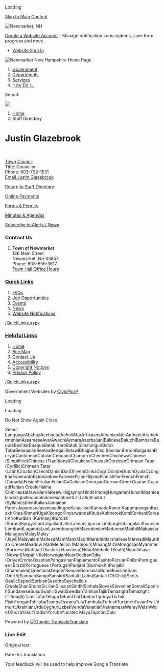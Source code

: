 Loading

[Skip to Main Content](https://www.newmarketnh.gov/directory.aspx?eid=70%2F)

![Newmarket, NH](https://www.newmarketnh.gov/ImageRepository/Document?documentID=27)

[Create a Website Account](https://www.newmarketnh.gov/MyAccount/ProfileCreate) - Manage notification subscriptions, save form progress and more.   

- [Website Sign In](https://www.newmarketnh.gov/MyAccount)

![Newmarket New Hampshire Home Page](https://www.newmarketnh.gov/ImageRepository/Document?documentID=72)

1. [Government](https://www.newmarketnh.gov/27/Government)
2. [Departments](https://www.newmarketnh.gov/31/Departments)
3. [Services](https://www.newmarketnh.gov/101/Services)
4. [How Do I...](https://www.newmarketnh.gov/9/How-Do-I)

Search

![](https://www.newmarketnh.gov/ImageRepository/Document?documentID=70)

1. [Home](https://www.newmarketnh.gov)
2. Staff Directory

# Justin Glazebrook

 

[Town Council](https://www.newmarketnh.gov/Directory.aspx?DID=11)  
Title: Councilor  
Phone: 603-702-1531  
[Email Justin Glazebrook](mailto:jglazebrook@newmarketnh.gov)

[Return to Staff Directory](https://www.newmarketnh.gov/Directory.aspx)

[Online Payments](https://www.newmarketnh.gov/391/Pay-My-Bill)

[Forms &amp; Permits](https://www.newmarketnh.gov/446)

[Minutes &amp; Agendas](https://newmarketnh.portal.civicclerk.com)

[Subscribe to Alerts / News](https://www.newmarketnh.gov/464/Subscribe-to-Alerts-News)

### Contact Us

1. **Town of Newmarket**  
   186 Main Street  
   Newmarket, NH 03857  
   Phone: 603-659-3617  
   [Town Hall Office Hours](https://www.newmarketnh.gov/DocumentCenter/View/1160/Office-Hours)

### [Quick Links](https://www.newmarketnh.gov/QuickLinks.aspx?CID=15)

1. [FAQs](https://www.newmarketnh.gov/FAQ.aspx)
2. [Job Opportunities](https://www.newmarketnh.gov/Jobs.aspx)
3. [Events](https://www.newmarketnh.gov/calendar.aspx?CID=14%2C22)
4. [News](https://www.newmarketnh.gov/CivicAlerts.aspx)
5. [Website Notifications](https://www.newmarketnh.gov/list.aspx)

/QuickLinks.aspx

### [Helpful Links](https://www.newmarketnh.gov/QuickLinks.aspx?CID=16)

1. [Home](https://www.newmarketnh.gov)
2. [Site Map](https://www.newmarketnh.gov/sitemap)
3. [Contact Us](https://www.newmarketnh.gov/directory.aspx)
4. [Accessibility](https://www.newmarketnh.gov/accessibility)
5. [Copyright Notices](https://www.newmarketnh.gov/copyright)
6. [Privacy Policy](https://www.newmarketnh.gov/site/privacy)

/QuickLinks.aspx

Government Websites by [CivicPlus®](https://connect.civicplus.com/referral)

Loading

Loading

Do Not Show Again Close

Select LanguageAbkhazAcehneseAcholiAfarAfrikaansAlbanianAlurAmharicArabicArmenianAssameseAvarAwadhiAymaraAzerbaijaniBalineseBaluchiBambaraBaouléBashkirBasqueBatak KaroBatak SimalungunBatak TobaBelarusianBembaBengaliBetawiBhojpuriBikolBosnianBretonBulgarianBuryatCantoneseCatalanCebuanoChamorroChechenChichewaChinese (Simplified)Chinese (Traditional)ChuukeseChuvashCorsicanCrimean Tatar (Cyrillic)Crimean Tatar (Latin)CroatianCzechDanishDariDhivehiDinkaDogriDombeDutchDyulaDzongkhaEsperantoEstonianEweFaroeseFijianFilipinoFinnishFonFrenchFrench (Canada)FrisianFriulianFulaniGaGalicianGeorgianGermanGreekGuaraniGujaratiHaitian CreoleHakha ChinHausaHawaiianHebrewHiligaynonHindiHmongHungarianHunsrikIbanIcelandicIgboIlocanoIndonesianInuktut (Latin)Inuktut (Syllabics)IrishItalianJamaican PatoisJapaneseJavaneseJingpoKalaallisutKannadaKanuriKapampanganKazakhKhasiKhmerKigaKikongoKinyarwandaKitubaKokborokKomiKonkaniKoreanKrioKurdish (Kurmanji)Kurdish (Sorani)KyrgyzLaoLatgalianLatinLatvianLigurianLimburgishLingalaLithuanianLombardLugandaLuoLuxembourgishMacedonianMadureseMaithiliMakassarMalagasyMalayMalay (Jawi)MalayalamMalteseMamManxMaoriMarathiMarshalleseMarwadiMauritian CreoleMeadow MariMeiteilon (Manipuri)MinangMizoMongolianMyanmar (Burmese)Nahuatl (Eastern Huasteca)NdauNdebele (South)Nepalbhasa (Newari)NepaliNKoNorwegianNuerOccitanOdia (Oriya)OromoOssetianPangasinanPapiamentoPashtoPersianPolishPortuguese (Brazil)Portuguese (Portugal)Punjabi (Gurmukhi)Punjabi (Shahmukhi)QuechuaQʼeqchiʼRomaniRomanianRundiRussianSami (North)SamoanSangoSanskritSantali (Latin)Santali (Ol Chiki)Scots GaelicSepediSerbianSesothoSeychellois CreoleShanShonaSicilianSilesianSindhiSinhalaSlovakSlovenianSomaliSpanishSundaneseSusuSwahiliSwatiSwedishTahitianTajikTamazightTamazight (Tifinagh)TamilTatarTeluguTetumThaiTibetanTigrinyaTivTok PisinTonganTshilubaTsongaTswanaTuluTumbukaTurkishTurkmenTuvanTwiUdmurtUkrainianUrduUyghurUzbekVendaVenetianVietnameseWarayWelshWolofXhosaYakutYiddishYorubaYucatec MayaZapotecZulu

Powered by [![Google Translate](https://www.gstatic.com/images/branding/googlelogo/1x/googlelogo_color_42x16dp.png)Translate](https://translate.google.com)

### Live Edit

Original text

Rate this translation

Your feedback will be used to help improve Google Translate